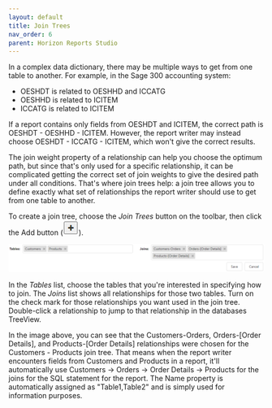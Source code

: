 ```yaml
---
layout: default
title: Join Trees
nav_order: 6
parent: Horizon Reports Studio
---
```


In a complex data dictionary, there may be multiple ways to get from one table to another. For example, in the Sage 300 accounting system:

* OESHDT is related to OESHHD and ICCATG
* OESHHD is related to ICITEM
* ICCATG is related to ICITEM

If a report contains only fields from OESHDT and ICITEM, the correct path is OESHDT - OESHHD - ICITEM. However, the report writer may instead choose OESHDT - ICCATG - ICITEM, which won't give the correct results.

The join weight property of a relationship can help you choose the optimum path, but since that's only used for a specific relationship, it can be complicated getting the correct set of join weights to give the desired path under all conditions. That's where join trees help: a join tree allows you to define exactly what set of relationships the report writer should use to get from one table to another.

To create a join tree, choose the *Join Trees* button on the toolbar, then click the Add button (![](/assets/images/addbutton.png)).

![](/assets/images/jointree.png)

In the *Tables* list, choose the tables that you're interested in specifying how to join. The *Joins* list shows all relationships for those two tables. Turn on the check mark for those relationships you want used in the join tree. Double-click a relationship to jump to that relationship in the databases TreeView.

In the image above, you can see that the Customers-Orders, Orders-[Order Details], and Products-[Order Details] relationships were chosen for the Customers - Products join tree. That means when the report writer encounters fields from Customers and Products in a report, it'll automatically use Customers -> Orders -> Order Details -> Products for the joins for the SQL statement for the report. The Name property is automatically assigned as "Table1,Table2" and is simply used for information purposes.